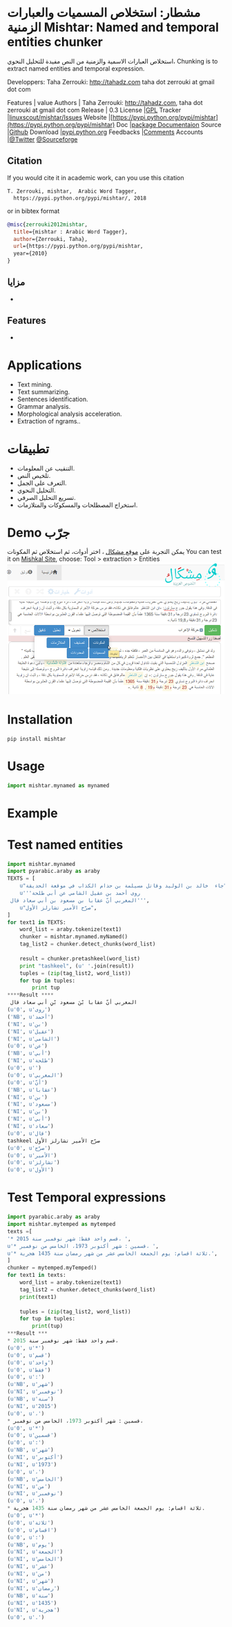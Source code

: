 # مشطار: استخلاص المسميات والعبارات الزمنية Mishtar: Named and temporal entities chunker


استخلاص العبارات الاسمية والزمنية من النص مفيدة للتحليل النحوي،
Chunking is to extract named entities and temporal expression.


  Developpers:  Taha Zerrouki: http://tahadz.com
    taha dot zerrouki at gmail dot com

Features |   value
Authors  | Taha Zerrouki: http://tahadz.com,  taha dot zerrouki at gmail dot com
Release  | 0.3
License  |[GPL](https://github.com/linuxscout/mishtar/master/LICENSE)
Tracker  |[linuxscout/mishtar/Issues](https://github.com/linuxscout/mishtar/issues)
Website  |[https://pypi.python.org/pypi/mishtar](https://pypi.python.org/pypi/mishtar)
Doc  |[package Documentaion](http://pythonhosted.org/mishtar/)
Source  |[Github](http://github.com/linuxscout/mishtar)
Download  |[pypi.python.org](https://pypi.python.org/pypi/mishtar)
Feedbacks  |[Comments](https://github.com/linuxscout/mishtar/issues)
Accounts  |[@Twitter](https://twitter.com/linuxscout)  [@Sourceforge](http://sourceforge.net/projects/mishtar/)



## Citation
If you would cite it in academic work, can you use this citation
```
T. Zerrouki‏, mishtar,  Arabic Word Tagger,
  https://pypi.python.org/pypi/mishtar/, 2018
```
or in bibtex format

```bibtex
@misc{zerrouki2012mishtar,
  title={mishtar : Arabic Word Tagger},
  author={Zerrouki, Taha},
  url={https://pypi.python.org/pypi/mishtar,
  year={2010}
}
```


## مزايا
* 

## Features
* 

Applications
====
* Text mining.
* Text summarizing.
* Sentences identification.
* Grammar analysis.
* Morphological analysis acceleration.
* Extraction of ngrams..

تطبيقات 
====
* التنقيب عن المعلومات.
* تلخيص النص.
* التعرف على الجمل.
* التحليل النحوي.
* تسريع التحليل الصرفي.
* استخراج المصطلحات والمسكوكات والمتلازمات.



Demo جرّب
====
يمكن التجربة على [موقع مشكال](http://tahadz.com/mishkal)
، اختر أدوات، ثم استخلاص ثم المكونات
You can test it on [Mishkal Site](http://tahadz.com/mishkal), choose: Tool > extraction > Entities
![mishtar Demo](images/mishtar_demo.png "mishtar Demo")



Installation
=====
```
pip install mishtar
```    
    
Usage
=====
```python
import mishtar.mynamed as mynamed
```
Example
=====
Test named entities
======
```python
import mishtar.mynamed
import pyarabic.araby as araby
TEXTS = [
    u"جاء  خالد بن الوليد وقاتل مسيلمة بن حذام الكذاب في موقعة الحديقة",
    u'''روى أحمد بن عقيل الشامي عن أبي طلحة
 المغربي أنّ عقابا بن مسعود بن أبي سعاد قال''',
    u"صرّح الأمير تشارلز الأول",
]
for text1 in TEXTS:
    word_list = araby.tokenize(text1)
    chunker = mishtar.mynamed.myNamed()
    tag_list2 = chunker.detect_chunks(word_list)

    result = chunker.pretashkeel(word_list)
    print "tashkeel", (u' '.join(result))
    tuples = (zip(tag_list2, word_list))
    for tup in tuples:
        print tup
****Result ****
 المغربي أنّ عقابا بْنَ مسعود بْنِ أبي سعاد قال
(u'0', u'روى')
('NB', u'أحمد')
('NI', u'بن')
('NI', u'عقيل')
('NI', u'الشامي')
(u'0', u'عن')
('NB', u'أبي')
('NI', u'طلحة')
(u'0', u'')
(u'0', u'المغربي')
(u'0', u'أنّ')
('NB', u'عقابا')
('NI', u'بن')
('NI', u'مسعود')
('NI', u'بن')
('NI', u'أبي')
('NI', u'سعاد')
(u'0', u'قال')
tashkeel صرّح الأمير تشارلز الأول
(u'0', u'صرّح')
(u'0', u'الأمير')
(u'0', u'تشارلز')
(u'0', u'الأول')
```

Test Temporal expressions
======

```python
import pyarabic.araby as araby
import mishtar.mytemped as mytemped
texts =[
'* قسم واحد فقط: شهر نوفمبر سنة 2015، ',
u'* قسمين : شهر أكتوبر 1973، الخامس من نوفمبر، ', 
u'* ثلاثة اقسام: يوم الجمعة الخامس عشر من شهر رمضان سنة 1435 هجرية.', 
]
chunker = mytemped.myTemped()
for text1 in texts:
    word_list = araby.tokenize(text1)
    tag_list2 = chunker.detect_chunks(word_list)
    print(text1)

    tuples = (zip(tag_list2, word_list))
    for tup in tuples:
        print(tup)
***Result ***
* قسم واحد فقط: شهر نوفمبر سنة 2015، 
(u'0', u'*')
(u'0', u'قسم')
(u'0', u'واحد')
(u'0', u'فقط')
(u'0', u':')
(u'NB', u'شهر')
(u'NI', u'نوفمبر')
(u'NB', u'سنة')
(u'NI', u'2015')
(u'0', u'،')
* قسمين : شهر أكتوبر 1973، الخامس من نوفمبر، 
(u'0', u'*')
(u'0', u'قسمين')
(u'0', u':')
(u'NB', u'شهر')
(u'NI', u'أكتوبر')
(u'NI', u'1973')
(u'0', u'،')
(u'NB', u'الخامس')
(u'NI', u'من')
(u'NI', u'نوفمبر')
(u'0', u'،')
* ثلاثة اقسام: يوم الجمعة الخامس عشر من شهر رمضان سنة 1435 هجرية.
(u'0', u'*')
(u'0', u'ثلاثة')
(u'0', u'اقسام')
(u'0', u':')
(u'NB', u'يوم')
(u'NI', u'الجمعة')
(u'NI', u'الخامس')
(u'NI', u'عشر')
(u'NI', u'من')
(u'NI', u'شهر')
(u'NI', u'رمضان')
(u'NB', u'سنة')
(u'NI', u'1435')
(u'NI', u'هجرية')
(u'0', u'.')

```







